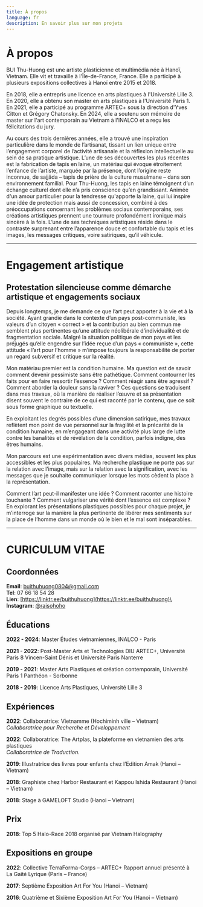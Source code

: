 ```yaml
---
title: À propos
language: fr
description: En savoir plus sur mon projets
---
```

# À propos

BUI Thu-Huong est une artiste plasticienne et multimédia née à Hanoï, Vietnam.
Elle vit et travaille à l'Île-de-France, France.
Elle a participé à plusieurs expositions collectives à Hanoï entre 2015 et 2018.

En 2018, elle a entrepris une licence en arts plastiques à l'Université Lille 3.
En 2020, elle a obtenu son master en arts plastiques à l'Université Paris 1.
En 2021, elle a participé au programme ARTEC+ sous la direction d'Yves Citton
et Grégory Chatonsky.
En 2024, elle a soutenu son mémoire de master sur l'art contemporain au Vietnam
à l'INALCO et a reçu les félicitations du jury. 

Au cours des trois dernières années, elle a trouvé une inspiration particulière
dans le monde de l’artisanat, tissant un lien unique entre l’engagement corporel
de l’activité artisanale et la réflexion intellectuelle au sein de sa pratique
artistique. L’une de ses découvertes les plus récentes est la fabrication de
tapis en laine, un matériau qui évoque étroitement l’enfance de l’artiste,
marquée par la présence, dont l’origine reste inconnue, de sajjâda – tapis de
prière de la culture musulmane – dans son environnement familial. Pour Thu-Huong,
les tapis en laine témoignent d’un échange culturel dont elle n’a pris conscience
qu’en grandissant. Animée d'un amour particulier pour la tendresse qu'apporte la
laine, qui lui inspire une idée de protection mais aussi de concession, combiné à
des préoccupations concernant les problèmes sociaux contemporains, ses créations
artistiques prennent une tournure profondément ironique mais sincère à la fois.
L’une de ses techniques artistiques réside dans le contraste surprenant entre
l’apparence douce et confortable du tapis et les images, les messages critiques,
voire satiriques, qu’il véhicule.

---

# Engagement artistique
## Protestation silencieuse comme démarche artistique et engagements sociaux

Depuis longtemps, je me demande ce que l’art peut apporter à la vie et à la
société. Ayant grandie dans le contexte d’un pays post-communiste, les valeurs
d’un citoyen « correct » et la contribution au bien commun me semblent plus
pertinentes qu’une attitude néolibérale d’individualité et de fragmentation
sociale. Malgré la situation politique de mon pays et les préjugés qu’elle
engendre sur l’idée reçue d’un pays « communiste », cette attitude « l’art pour
l’homme » m’impose toujours la responsabilité de porter un regard subversif et
critique sur la réalité.

Mon matériau premier est la condition humaine. Ma question est de savoir comment
devenir pessimiste sans être pathétique. Comment contourner les faits pour en
faire ressortir l’essence ? Comment réagir sans être agressif ? Comment aborder
la douleur sans la raviver ? Ces questions se traduisent dans mes travaux, où la
manière de réaliser l’œuvre et sa présentation disent souvent le contraire de ce
qui est raconté par le contenu, que ce soit sous forme graphique ou textuelle. 

En exploitant les degrés possibles d’une dimension satirique, mes travaux
reflètent mon point de vue personnel sur la fragilité et la précarité de la
condition humaine, en m’engageant dans une activité plus large de lutte contre
les banalités et de révélation de la condition, parfois indigne, des êtres
humains. 

Mon parcours est une expérimentation avec divers médias, souvent les plus
accessibles et les plus populaires. Ma recherche plastique ne porte pas sur la
relation avec l’image, mais sur la relation avec la signification, avec les
messages que je souhaite communiquer lorsque les mots cèdent la place à la
représentation. 

Comment l’art peut-il manifester une idée ? Comment raconter une histoire
touchante ? Comment vulgariser une vérité dont l’essence est complexe ? En
explorant les présentations plastiques possibles pour chaque projet, je
m’interroge sur la manière la plus pertinente de libérer mes sentiments sur la
place de l’homme dans un monde où le bien et le mal sont inséparables.

---

# CURICULUM VITAE

## Coordonnées

**Email**: buithuhuong0804@gmail.com\
**Tel**: 07 66 18 54 28\
**Lien**: [https://linktr.ee/buithuhuong](https://linktr.ee/buithuhuong)\
**Instagram**: [@raisohoho](https://www.instagram.com/raisohoho/)

## Éducations

**2022 - 2024**: Master Études vietnamiennes, INALCO - Paris

**2021 - 2022**: Post-Master Arts et Technologies DIU ARTEC+, Université Paris 8
Vincen-Saint Dénis et Université Paris Nanterre

**2019 - 2021**: Master Arts Plastiques et création contemporain, Université Paris 1
Panthéon - Sorbonne

**2018 - 2019**: Licence Arts Plastiques, Université Lille 3

## Expériences

**2022**: Collaboratrice: Vietnamme (Hochiminh ville – Vietnam)\
*Collaboratrice pour Recherche et Développement*

**2022**: Collaboratrice: The Artplas, la plateforme en vietnamien des arts plastiques\
*Collaboratrice de Traduction.*

**2019**: Illustratrice des livres pour enfants chez l’Edition Amak (Hanoi – Vietnam)

**2018**: Graphiste chez Harbor Restaurant et Kappou Ishida Restaurant (Hanoi – Vietnam)

**2018**: Stage à GAMELOFT Studio (Hanoi – Vietnam) 

## Prix

**2018**: Top 5 Halo-Race 2018 organisé par Vietnam Halography 

## Expositions en groupe

**2022**: Collective TerraForma-Corps – ARTEC+ Rapport annuel présenté à La Gaité
Lyrique (Paris – France)

**2017**: Septième Exposition Art For You (Hanoi – Vietnam)

**2016**: Quatrième et Sixième Exposition Art For You (Hanoi – Vietnam)